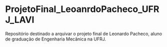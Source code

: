 # ProjetoFinal_LeoanrdoPacheco_UFRJ_LAVI
Repositório destinado a arquivar o projeto final de Leonardo Pacheco, aluno de graduação de Engenharia Mecânica na UFRJ.
